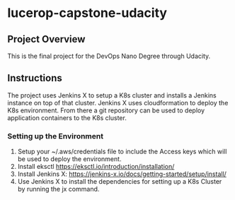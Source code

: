 # lucerop-capstone-udacity

## Project Overview

This is the final project for the DevOps Nano Degree through Udacity.

## Instructions

The project uses Jenkins X to setup a K8s cluster and installs a Jenkins instance on top of that cluster. Jenkins X uses cloudformation to deploy the K8s environment.  From there a git repository can be used to deploy application containers to the K8s cluster.

### Setting up the Environment

1. Setup your ~/.aws/credentials file to include the Access keys which will be used to deploy the environment.
2. Install eksctl https://eksctl.io/introduction/installation/
3. Install Jenkins X: https://jenkins-x.io/docs/getting-started/setup/install/
4. Use Jenkins X to install the dependencies for setting up a K8s Cluster by running the jx command.
